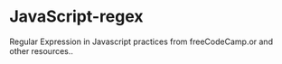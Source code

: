# JavaScript-regex

Regular Expression in Javascript practices from freeCodeCamp.or and other resources..

